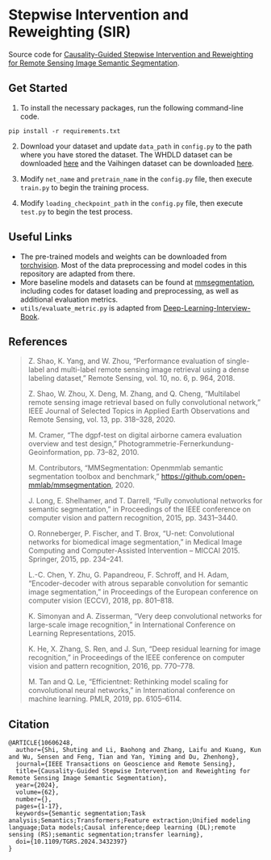 # Stepwise Intervention and Reweighting (SIR)

Source code for [Causality-Guided Stepwise Intervention and Reweighting for Remote Sensing Image Semantic Segmentation](https://ieeexplore.ieee.org/document/10606248).

## Get Started

1. To install the necessary packages, run the following command-line code.
```
pip install -r requirements.txt
```

2. Download your dataset and update `data_path` in `config.py` to the path where you have stored the dataset. The WHDLD dataset can be downloaded [here](https://sites.google.com/view/zhouwx/dataset) and the Vaihingen dataset can be downloaded [here](https://www.isprs.org/education/benchmarks/UrbanSemLab/2d-sem-label-vaihingen.aspx).

3. Modify `net_name` and `pretrain_name` in the `config.py` file, then execute `train.py` to begin the training process.

4. Modify `loading_checkpoint_path` in the `config.py` file, then execute `test.py` to begin the test process.

## Useful Links

- The pre-trained models and weights can be downloaded from [torchvision](https://pytorch.org/vision/stable/_modules/torchvision.html). Most of the data preprocessing and model codes in this repository are adapted from there.
- More baseline models and datasets can be found at [mmsegmentation](https://github.com/open-mmlab/mmsegmentation), including codes for dataset loading and preprocessing, as well as additional evaluation metrics.
- `utils/evaluate_metric.py` is adapted from [Deep-Learning-Interview-Book](https://github.com/amusi/Deep-Learning-Interview-Book/).

## References

> Z. Shao, K. Yang, and W. Zhou, “Performance evaluation of single-label and multi-label remote sensing image retrieval using a dense labeling dataset,” Remote Sensing, vol. 10, no. 6, p. 964, 2018.
> 
> Z. Shao, W. Zhou, X. Deng, M. Zhang, and Q. Cheng, “Multilabel remote sensing image retrieval based on fully convolutional network,” IEEE Journal of Selected Topics in Applied Earth Observations and Remote Sensing, vol. 13, pp. 318–328, 2020.
>  
> M. Cramer, “The dgpf-test on digital airborne camera evaluation overview and test design,” Photogrammetrie-Fernerkundung-Geoinformation, pp. 73–82, 2010.
> 
> M. Contributors, “MMSegmentation: Openmmlab semantic segmentation toolbox and benchmark,” https://github.com/open-mmlab/mmsegmentation, 2020.
> 
> J. Long, E. Shelhamer, and T. Darrell, “Fully convolutional networks for semantic segmentation,” in Proceedings of the IEEE conference on computer vision and pattern recognition, 2015, pp. 3431–3440.
> 
> O. Ronneberger, P. Fischer, and T. Brox, “U-net: Convolutional networks for biomedical image segmentation,” in Medical Image Computing and Computer-Assisted Intervention – MICCAI 2015. Springer, 2015, pp. 234–241.
> 
> L.-C. Chen, Y. Zhu, G. Papandreou, F. Schroff, and H. Adam, “Encoder-decoder with atrous separable convolution for semantic image segmentation,” in Proceedings of the European conference on computer vision (ECCV), 2018, pp. 801–818.
> 
> K. Simonyan and A. Zisserman, “Very deep convolutional networks for large-scale image recognition,” in International Conference on Learning Representations, 2015.
> 
> K. He, X. Zhang, S. Ren, and J. Sun, “Deep residual learning for image recognition,” in Proceedings of the IEEE conference on computer vision and pattern recognition, 2016, pp. 770–778.
> 
> M. Tan and Q. Le, “Efficientnet: Rethinking model scaling for convolutional neural networks,” in International conference on machine learning. PMLR, 2019, pp. 6105–6114.

## Citation

```
@ARTICLE{10606248,
  author={Shi, Shuting and Li, Baohong and Zhang, Laifu and Kuang, Kun and Wu, Sensen and Feng, Tian and Yan, Yiming and Du, Zhenhong},
  journal={IEEE Transactions on Geoscience and Remote Sensing}, 
  title={Causality-Guided Stepwise Intervention and Reweighting for Remote Sensing Image Semantic Segmentation}, 
  year={2024},
  volume={62},
  number={},
  pages={1-17},
  keywords={Semantic segmentation;Task analysis;Semantics;Transformers;Feature extraction;Unified modeling language;Data models;Causal inference;deep learning (DL);remote sensing (RS);semantic segmentation;transfer learning},
  doi={10.1109/TGRS.2024.3432397}
}
```
